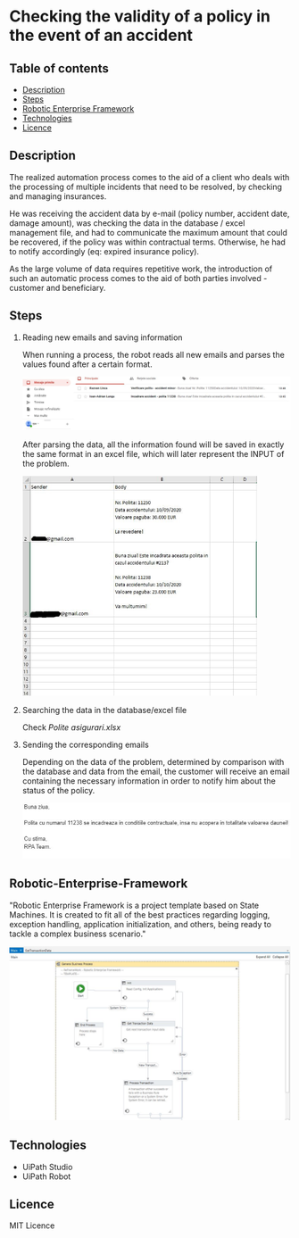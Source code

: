 # Checking the validity of a policy in the event of an accident

## Table of contents
* [Description](#Description)
* [Steps](#Steps)
* [Robotic Enterprise Framework](#Robotic-Enterprise-Framework)
* [Technologies](#Technologies)
* [Licence](#Licence)


## Description
The realized automation process comes to the aid of a client who deals with the processing of multiple incidents that need to be resolved, by checking and managing insurances.

He was receiving the accident data by e-mail (policy number, accident date, damage amount), was checking the data in the database / excel management file, and had to communicate the maximum amount that could be recovered, if the policy was within contractual terms. Otherwise, he had to notify accordingly (eq: expired insurance policy).

As the large volume of data requires repetitive work, the introduction of such an automatic process comes to the aid of both parties involved - customer and beneficiary.

## Steps

1. Reading new emails and saving information

    When running a process, the robot reads all new emails and parses the values found after a certain format.

    <img src="images//rpa_email.JPG"> 

    After parsing the data, all the information found will be saved in exactly the same format in an excel file, which will later represent the INPUT of the problem.

    <img src="images//excel_emails.JPG" width="420"> 
    

2. Searching the data in the database/excel file

    Check *Polite asigurari.xlsx*

3. Sending the corresponding emails

    Depending on the data of the problem, determined by comparison with the database and data from the email, the customer will receive an email containing the necessary information in order to notify him about the status of the policy.

    <img src="images//nu acopera.JPG">    

    
## Robotic-Enterprise-Framework

"Robotic Enterprise Framework is a project template based on State Machines. It is created to fit all of the best practices regarding logging, exception handling, application initialization, and others, being ready to tackle a complex business scenario."

<img src="images//ref.JPG">

## Technologies
- UiPath Studio
- UiPath Robot

## Licence
MIT Licence

